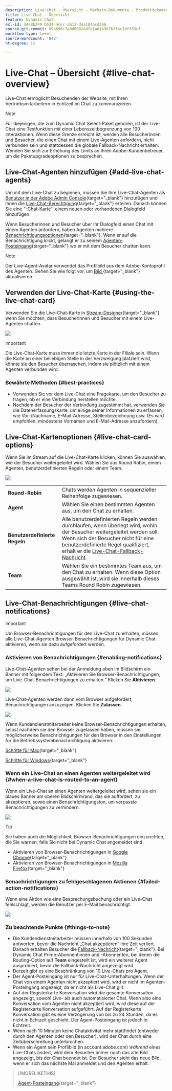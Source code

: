 ```yaml
---
description: Live-Chat - Übersicht - Marketo-Dokumente - Produktdokumentation
title: Live-Chat – Übersicht
feature: Dynamic Chat
exl-id: 44e8b249-b534-4cec-a612-daa184acd266
source-git-commit: 09a656c3a0d0002edfa1a61b987bff4c1dff33cf
workflow-type: tm+mt
source-wordcount: '842'
ht-degree: 1%

---
```


# Live-Chat – Übersicht {#live-chat-overview}

Live-Chat ermöglicht Besuchenden der Website, mit Ihren Vertriebsmitarbeitern in Echtzeit im Chat zu kommunizieren.

>[!NOTE]
>
>Für diejenigen, die zum Dynamic Chat Select-Paket gehören, ist der Live-Chat eine Testfunktion mit einer Lebenszeitbegrenzung von 100 Interaktionen. Wenn diese Grenze erreicht ist, werden alle Besucherinnen und Besucher, die einen Chat mit einem Live-Agenten anfordern, nicht verbunden sein und stattdessen die globale Fallback-Nachricht erhalten. Wenden Sie sich zur Erhöhung des Limits an Ihren Adobe-Kundenbetreuer, um die Paketupgradeoptionen zu besprechen.

## Live-Chat-Agenten hinzufügen {#add-live-chat-agents}

Um mit dem Live-Chat zu beginnen, müssen Sie Ihre Live-Chat-Agenten als [Benutzer in der Adobe Admin Console](/help/marketo/product-docs/demand-generation/dynamic-chat/setup-and-configuration/add-or-remove-chat-users.md#add-a-chat-user){target="_blank"} hinzufügen und ihnen die [Live-Chat-Berechtigung](/help/marketo/product-docs/demand-generation/dynamic-chat/setup-and-configuration/permissions.md){target="_blank"} erteilen. Danach können Sie eine &quot;[-Chat-Karte“ &#x200B;](#using-the-live-chat-card) einem neuen oder vorhandenen Dialogfeld hinzufügen.

Wenn Besucherinnen und Besucher über Ihr Dialogfeld einen Chat mit einem Agenten anfordern, haben Agenten mehrere [Benachrichtigungsoptionen](/help/marketo/product-docs/demand-generation/dynamic-chat/live-chat/agent-inbox.md#live-chat-notifications){target="_blank"}. Wenn er auf die Benachrichtigung klickt, gelangt er zu seinem [Agenten-Posteingang](/help/marketo/product-docs/demand-generation/dynamic-chat/live-chat/agent-inbox.md){target="_blank"} wo er mit dem Besucher chatten kann.

>[!NOTE]
>
>Der Live-Agent-Avatar verwendet das Profilbild aus dem Adobe-Kontoprofil des Agenten. Gehen Sie wie folgt vor, um [&#x200B; Bild &#x200B;](https://helpx.adobe.com/de/manage-account/using/edit-adobe-account-personal-profile.html){target="_blank"} aktualisieren.

## Verwenden der Live-Chat-Karte {#using-the-live-chat-card}

Verwenden Sie die Live-Chat-Karte in [Stream-Designer](/help/marketo/product-docs/demand-generation/dynamic-chat/automated-chat/stream-designer.md){target="_blank"} wenn Sie möchten, dass Besucherinnen und Besucher mit einem Live-Agenten chatten.

![](assets/live-chat-overview-1.png)

>[!IMPORTANT]
>
>Die Live-Chat-Karte muss immer die letzte Karte in der Filiale sein. Wenn die Karte an einer beliebigen Stelle in der Verzweigung platziert wird, könnte sie den Besucher überraschen, indem sie plötzlich mit einem Agenten verbunden wird.

### Bewährte Methoden {#best-practices}

* Verwenden Sie vor dem Live-Chat eine Fragekarte, um den Besucher zu fragen, ob er eine Verbindung herstellen möchte.
* Nachdem der Besucher der Verbindung zugestimmt hat, verwenden Sie die Datenerfassungskarte, um einige seiner Informationen zu erfassen, wie Vor-/Nachname, E-Mail-Adresse, Stellenbezeichnung usw. (Es wird empfohlen, mindestens Vornamen und E-Mail-Adresse anzufordern).

## Live-Chat-Kartenoptionen {#live-chat-card-options}

Wenn Sie im Stream auf die Live-Chat-Karte klicken, können Sie auswählen, wie der Besucher weitergeleitet wird. Wählen Sie aus Round Robin, einem Agenten, benutzerdefinierten Regeln oder einem Team.

![](assets/live-chat-overview-2.png)

<table>
 <tbody>
  <tr>
   <td><b>Round-Robin</b></td>
   <td>Chats werden Agenten in sequenzieller Reihenfolge zugewiesen.</td>
  </tr>
  <tr>
   <td><b>Agent</b></td>
   <td>Wählen Sie einen bestimmten Agenten aus, um den Chat zu erhalten.</td>
  </tr>
    <tr>
   <td><b>Benutzerdefinierte Regeln</b></td>
   <td>Alle benutzerdefinierten Regeln werden durchlaufen, wenn überlegt wird, wohin der Besucher weitergeleitet werden soll. Wenn sich der Besucher nicht für eine benutzerdefinierte Regel qualifiziert, erhält er die <a href="/help/marketo/product-docs/demand-generation/dynamic-chat/setup-and-configuration/agent-management.md#live-chat-fallback" target="_blank">Live-Chat-Fallback-Nachricht</a>.</td>
  </tr>
  <tr>
   <td><b>Team</b></td>
   <td>Wählen Sie ein bestimmtes Team aus, um den Chat zu erhalten. Wenn diese Option ausgewählt ist, wird sie innerhalb dieses Teams Round Robin zugewiesen.</td>
  </tr>
 </tbody>
</table>

## Live-Chat-Benachrichtigungen {#live-chat-notifications}

>[!IMPORTANT]
>
>Um Browser-Benachrichtigungen für den Live-Chat zu erhalten, müssen alle Live-Chat-Agenten Browser-Benachrichtigungen für Dynamic Chat aktivieren, wenn sie dazu aufgefordert werden.

### Aktivieren von Benachrichtigungen {#enabling-notifications}

Live-Chat-Agenten sehen bei der Anmeldung oben im Bildschirm ein Banner mit folgendem Text: „Aktivieren Sie Browser-Benachrichtigungen, um Live-Chat-Benachrichtigungen zu erhalten.“ Klicken Sie **Aktivieren**.

![](assets/live-chat-overview-4.png)

Live-Chat-Agenten werden dann vom Browser aufgefordert, Benachrichtigungen anzuzeigen. Klicken Sie **Zulassen**.

![](assets/live-chat-overview-5.png)

Wenn Kundendienstmitarbeiter keine Browser-Benachrichtigungen erhalten, selbst nachdem sie den Browser zugelassen haben, müssen sie möglicherweise Benachrichtigungen für den Browser in den Einstellungen für die Betriebssystembenachrichtigung aktivieren:

[Schritte für Mac](https://support.apple.com/guide/mac-help/change-notifications-settings-mh40583/mac){target="_blank"}

[Schritte für Windows](https://support.microsoft.com/en-us/windows/change-notification-settings-in-windows-8942c744-6198-fe56-4639-34320cf9444e){target="_blank"}

### Wenn ein Live-Chat an einen Agenten weitergeleitet wird {#when-a-live-chat-is-routed-to-an-agent}

Wenn ein Live-Chat an einen Agenten weitergeleitet wird, sehen sie ein blaues Banner am oberen Bildschirmrand, das sie auffordert, zu akzeptieren, sowie einen Benachrichtigungston, um verpasste Benachrichtigungen zu verhindern.

![](assets/live-chat-overview-3.png)

>[!TIP]
>
>Sie haben auch die Möglichkeit, Browser-Benachrichtigungen einzurichten, die Sie warnen, falls Sie nicht bei Dynamic Chat angemeldet sind.
>
>* Aktivieren von Browser-Benachrichtigungen in [Google Chrome](https://support.google.com/chrome/answer/3220216?hl=en&co=GENIE.Platform%3DDesktop){target="_blank"}
>* Aktivieren von Browser-Benachrichtigungen in [Mozilla Firefox](https://support.mozilla.org/en-US/kb/push-notifications-firefox){target="_blank"}

### Benachrichtigungen zu fehlgeschlagenen Aktionen {#failed-action-notifications}

Wenn eine Aktion wie eine Besprechungsbuchung oder ein Live-Chat fehlschlägt, werden die Benutzer per E-Mail benachrichtigt.

![](assets/live-chat-overview-6.png)

### Zu beachtende Punkte {#things-to-note}

* Die Kundendienstmitarbeiter müssen innerhalb von 100 Sekunden antworten, bevor die Nachricht „Chat akzeptieren“ ihre Zeit verliert. Danach erhalten Besucher die [Fallback-Nachricht](/help/marketo/product-docs/demand-generation/dynamic-chat/setup-and-configuration/agent-management.md#live-chat-fallback){target="_blank"}. Bei Dynamic Chat Prime-Abonnentinnen und -Abonnenten, bei denen die Routing-Option auf **Team** eingestellt ist, wird ein weiterer Agent ausprobiert, bevor die Fallback-Nachricht angezeigt wird.
* Derzeit gibt es eine Beschränkung von 10 Live-Chats pro Agent.
* Der Agent-Posteingang ist nur für Live-Chat-Unterhaltungen. Wenn der Chat von einem Agenten nicht akzeptiert wird, wird er nicht im Agenten-Posteingang angezeigt, da er nicht als Live-Chat gilt.
* Auf der Registerkarte Konversation wird die gesamte Konversation angezeigt, sowohl Live- als auch automatisierter Chat. Wenn also eine Konversation vom Agenten nicht akzeptiert wird, wird diese auf der Registerkarte Konversation aufgeführt. Auf der Registerkarte Konversation gibt es eine Verzögerung von bis zu 24 Stunden, da es nicht in Echtzeit geschieht. Der Agent-Posteingang ist jedoch in Echtzeit.
* Wenn nach 10 Minuten keine Chataktivität mehr stattfindet (entweder durch den Agenten oder den Besucher), wird der Chat durch eine Zeitüberschreitung unterbrochen.
* Wenn ein Agent sein Profilbild (in account.adobe.com) _während_ eines Live-Chats ändert, wird dem Besucher immer noch das alte Bild angezeigt, bis der Chat beendet ist. Der Besucher sieht das neue Bild, wenn er sich das nächste Mal anmeldet und den Agenten erhält.

>[!MORELIKETHIS]
>
>[Agent-Posteingang](/help/marketo/product-docs/demand-generation/dynamic-chat/live-chat/agent-inbox.md){target="_blank"}
